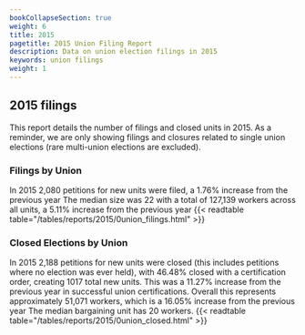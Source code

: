 ```yaml
---
bookCollapseSection: true
weight: 6
title: 2015
pagetitle: 2015 Union Filing Report
description: Data on union election filings in 2015
keywords: union filings
weight: 1
---
```


## 2015 filings

This report details the number of filings and closed units in 2015. As a reminder, we are only showing filings and closures related to single union elections (rare multi-union elections are excluded).

### Filings by Union
In 2015 2,080 petitions for new units were filed, a 1.76% increase from the previous year The median size was 22 with a total of 127,139 workers across all units, a 5.11% increase from the previous year
{{< readtable table="/tables/reports/2015/0union_filings.html" >}}

### Closed Elections by Union
In 2015 2,188 petitions for new units were closed (this includes petitions where no election was ever held), with 46.48% closed with a certification order, creating 1017 total new units. This was a 11.27% increase from the previous year in successful union certifications. Overall this represents approximately 51,071 workers, which is a 16.05% increase from the previous year The median bargaining unit has 20 workers.
{{< readtable table="/tables/reports/2015/0union_closed.html" >}}
